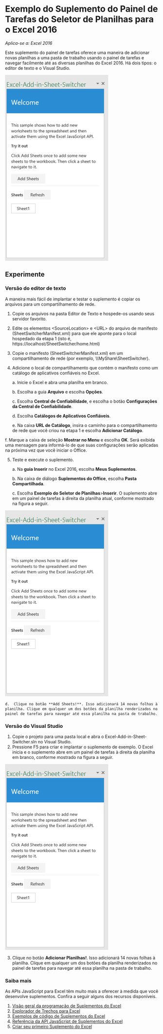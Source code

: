 # <a name="sheet-switcher-task-pane-add-in-sample-for-excel-2016"></a>Exemplo do Suplemento do Painel de Tarefas do Seletor de Planilhas para o Excel 2016

_Aplica-se a: Excel 2016_

Este suplemento do painel de tarefas oferece uma maneira de adicionar novas planilhas a uma pasta de trabalho usando o painel de tarefas e navegar facilmente até as diversas planilhas do Excel 2016. Há dois tipos: o editor de texto e o Visual Studio.

![Exemplo de Seletor de Planilhas](../Images/SheetSwitcher_taskpane.PNG)

## <a name="try-it-out"></a>Experimente
### <a name="text-editor-version"></a>Versão do editor de texto

A maneira mais fácil de implantar e testar o suplemento é copiar os arquivos para um compartilhamento de rede.

1.  Copie os arquivos na pasta Editor de Texto e hospede-os usando seus servidor favorito.
2.  Edite os elementos \<SourceLocation\> e \<URL\> do arquivo de manifesto (SheetSwitcherManifest.xml) para que ele aponte para o local hospedado da etapa 1 (isto é, https://localhost/SheetSwitcher/home.html)
3.  Copie o manifesto (SheetSwitcherManifest.xml) em um compartilhamento de rede (por exemplo, \\\MyShare\SheetSwitcher).
4.  Adicione o local de compartilhamento que contém o manifesto como um catálogo de aplicativos confiáveis no Excel.

    a.  Inicie o Excel e abra uma planilha em branco.

    b.  Escolha a guia **Arquivo** e escolha **Opções**.

    c.  Escolha **Central de Confiabilidade**, e escolha o botão **Configurações da Central de Confiabilidade**.

    d.  Escolha **Catálogos de Aplicativos Confiáveis**.

    e.  Na caixa **URL de Catálogo**, insira o caminho para o compartilhamento de rede que você criou na etapa 1 e escolha **Adicionar Catálogo**.

   f.  Marque a caixa de seleção **Mostrar no Menu** e escolha **OK**. Será exibida uma mensagem para informá-lo de que suas configurações serão aplicadas na próxima vez que você iniciar o Office.

5.  Teste e execute o suplemento.

    a.  Na **guia Inserir** no Excel 2016, escolha **Meus Suplementos**.

    b.  Na caixa de diálogo **Suplementos do Office**, escolha **Pasta Compartilhada**.

    c.  Escolha **Exemplo do Seletor de Planilhas**>**Inserir**. O suplemento abre em um painel de tarefas à direita da planilha atual, conforme mostrado na figura a seguir.

  ![Exemplo de Seletor de Planilhas](../Images/SheetSwitcher_taskpane.PNG)

    d.  Clique no botão **Add Sheets!**. Isso adicionará 14 novas folhas à planilha. Clique em qualquer um dos botões da planilha renderizados no painel de tarefas para navegar até essa planilha na pasta de trabalho.


### <a name="visual-studio-version"></a>Versão do Visual Studio
1.  Copie o projeto para uma pasta local e abra o Excel-Add-in-Sheet-Switcher.sln no Visual Studio.
2.  Pressione F5 para criar e implantar o suplemento de exemplo. O Excel inicia e o suplemento abre em um painel de tarefas à direita da planilha em branco, conforme mostrado na figura a seguir.

  ![Exemplo de Seletor de Planilhas](../Images/SheetSwitcher_taskpane.PNG)

3. Clique no botão **Adicionar Planilhas!**. Isso adicionará 14 novas folhas à planilha. Clique em qualquer um dos botões da planilha renderizados no painel de tarefas para navegar até essa planilha na pasta de trabalho.



### <a name="learn-more"></a>Saiba mais

As APIs JavaScript para Excel têm muito mais a oferecer à medida que você desenvolve suplementos. Confira a seguir alguns dos recursos disponíveis.

1.  [Visão geral da programação de Suplementos do Excel](https://github.com/OfficeDev/office-js-docs/blob/master/excel/excel-add-ins-programming-overview.md)
2.  [Explorador de Trechos para Excel](http://officesnippetexplorer.azurewebsites.net/#/snippets/excel)
3.  [Exemplos de código de Suplementos do Excel](https://github.com/OfficeDev/office-js-docs/blob/master/excel/excel-add-ins-code-samples.md)
4.  [Referência da API JavaScript de Suplementos do Excel](https://github.com/OfficeDev/office-js-docs/blob/master/excel/excel-add-ins-javascript-reference.md)
5.  [Criar seu primeiro Suplemento do Excel](https://github.com/OfficeDev/office-js-docs/blob/master/excel/build-your-first-excel-add-in.md)